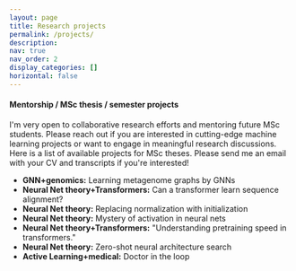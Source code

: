 ```yaml
---
layout: page
title: Research projects
permalink: /projects/
description: 
nav: true
nav_order: 2
display_categories: []
horizontal: false
---
```


#### Mentorship / MSc thesis / semester projects
I'm very open to collaborative research efforts and mentoring future MSc students. Please reach out if you are interested in cutting-edge machine learning projects or want to engage in meaningful research discussions. Here is a list of available projects for MSc theses. Please send me an email with your CV and transcripts if you're interested! 

- **GNN+genomics:** Learning metagenome graphs by GNNs
- **Neural Net theory+Transformers:** Can a transformer learn sequence alignment?
- **Neural Net theory:** Replacing normalization with initialization
- **Neural Net theory:** Mystery of activation in neural nets
- **Neural Net theory+Transformers:** "Understanding pretraining speed in transformers."
- **Neural Net theory:** Zero-shot neural architecture search
- **Active Learning+medical:** Doctor in the loop